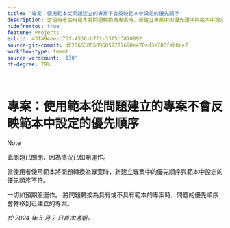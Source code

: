```yaml
---
title: '專案：使用範本從問題建立的專案不會反映範本中設定的優先順序'
description: 當使用者使用範本將問題轉換為專案時，新建立專案中的優先順序與範本中設定的優先順序不符。
hidefromtoc: true
feature: Projects
exl-id: 431a94ee-c73f-4536-b7ff-33f5b3870892
source-git-commit: d023663855896059777698e470ed3e786fab0ce7
workflow-type: tm+mt
source-wordcount: '130'
ht-degree: 79%

---
```


# 專案：使用範本從問題建立的專案不會反映範本中設定的優先順序

>[!NOTE]
>
>此問題已關閉，因為情況已如期運作。

當使用者使用範本將問題轉換為專案時，新建立專案中的優先順序與範本中設定的優先順序不符。

一切如預期般運作。 將問題轉換為具有或不具有範本的專案時，問題的優先順序會轉移到已建立的專案。

_於 2024 年 5 月 2 日首次通報。_
